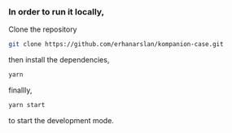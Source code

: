 <br>

### In order to run it locally,

Clone the repository

```bash
git clone https://github.com/erhanarslan/kompanion-case.git
```

then install the dependencies,

```bash
yarn
```

finallly,

```bash
yarn start
```

to start the development mode.

<br/>